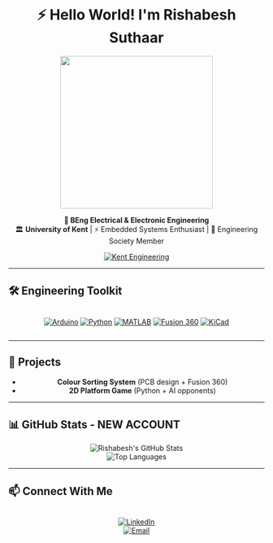<div align="center">
  
# ⚡ Hello World! I'm Rishabesh Suthaar  

<img src="https://media4.giphy.com/media/v1.Y2lkPTc5MGI3NjExbW91ODhqbHJvMzZjYWhkNXJvMWpsaGhydjA4Mjl3N25jOHlleHp3YiZlcD12MV9pbnRlcm5hbF9naWZfYnlfaWQmY3Q9Zw/ToMjGpyHdJiioVfdtK0/giphy.gif" width="300">  

**🔌 BEng Electrical & Electronic Engineering**  
🏛️ **University of Kent** | ⚡ Embedded Systems Enthusiast | 🤖 Engineering Society Member  

[![Kent Engineering](https://img.shields.io/badge/University_of_Kent-00205B?style=for-the-flat&logo=university&logoColor=white)](https://www.kent.ac.uk/engineering)  

</div>

---

## **🛠️ Engineering Toolkit**  

<div align="center" style="display: flex; flex-wrap: wrap; gap: 10px; justify-content: center;">

[![Arduino](https://img.shields.io/badge/Arduino-00979D?style=for-the-badge&logo=arduino&logoColor=blue)](https://github.com/topics/arduino)
[![Python](https://img.shields.io/badge/Python-3776AB?style=for-the-badge&logo=python&logoColor=yellow)](https://github.com/topics/python)
[![MATLAB](https://img.shields.io/badge/MATLAB-0076A8?style=for-the-badge&logo=mathworks&logoColor=white)](https://github.com/topics/matlab)
[![Fusion 360](https://img.shields.io/badge/Fusion_360-0696D7?style=for-the-badge&logo=autodesk&logoColor=orange)](https://github.com/topics/fusion360)
[![KiCad](https://img.shields.io/badge/KiCad-314CB0?style=for-the-badge&logo=kicad&logoColor=white)](https://github.com/topics/kicad)  

</div>

---

## **🔬 Projects**  

<div align="center">
  
- **Colour Sorting System** (PCB design + Fusion 360)  
- **2D Platform Game** (Python + AI opponents)  

</div>

---

## **📊 GitHub Stats - NEW ACCOUNT**  

<div align="center">
  
![Rishabesh's GitHub Stats](https://github-readme-stats.vercel.app/api?username=rishabesh&show_icons=true&theme=dark&hide_border=true&bg_color=00205B&title_color=00FFFF&icon_color=00FFFF&text_color=FFFFFF)  
![Top Languages](https://github-readme-stats.vercel.app/api/top-langs/?username=rishabesh&layout=compact&theme=dark&hide_border=true&bg_color=00205B&title_color=00FFFF&text_color=FFFFFF)  

</div>

---

## **📫 Connect With Me**  

<div align="center" style="display: flex; flex-wrap: wrap; gap: 10px; justify-content: center;">

[![LinkedIn](https://img.shields.io/badge/LinkedIn-Connect_Professionally-0077B5?style=for-the-badge&logo=linkedin&logoColor=white)](https://linkedin.com/in/rishabesh)  
[![Email](https://img.shields.io/badge/Email-rishabesh@kent.ac.uk-D14836?style=for-the-badge&logo=gmail&logoColor=white)](mailto:----)    

</div>

